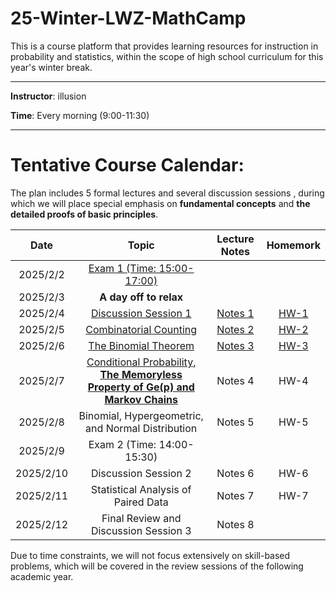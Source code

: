 # 25-Winter-LWZ-MathCamp

This is a course platform that provides learning resources for instruction in probability and statistics, within the scope of high school curriculum for this year's winter break.

---

**Instructor**: illusion

**Time**: Every morning (9:00-11:30)



---

# Tentative Course Calendar:

The plan includes 5 formal lectures and several discussion sessions , during which we will place special emphasis on **fundamental concepts** and **the detailed proofs of basic principles**.

| Date | Topic | Lecture Notes | Homemork |
|:----------:|:----------:|:----------:|:----------:|
| 2025/2/2 | [Exam 1 (Time: 15:00-17:00)](./Exam1.pdf) | | | |
| 2025/2/3 | **A day off to relax** | | |
| 2025/2/4 | [Discussion Session 1](./讲义/讲义1.pdf) | [Notes 1](./Notes/Notes-1.pdf) | [HW-1](./HW/HW-1.pdf) | 
| 2025/2/5 | [Combinatorial Counting](./讲义/讲义2.pdf) | [Notes 2](./Notes/Notes-2.pdf) | [HW-2](./HW/HW-2.pdf) | 
| 2025/2/6 | [The Binomial Theorem ](./讲义/讲义3.pdf)  | [Notes 3](./Notes/Notes-3.pdf) | [HW-3](./HW/HW-3.pdf) | 
| 2025/2/7 | [Conditional Probability, **The Memoryless Property of Ge(p) and Markov Chains**](./讲义/讲义4.pdf) | Notes 4 | HW-4 | 
| 2025/2/8 | Binomial, Hypergeometric, and Normal Distribution | Notes 5 | HW-5 |
| 2025/2/9 | Exam 2 (Time: 14:00-15:30) | | | 
| 2025/2/10 | Discussion Session 2 | Notes 6 | HW-6 | 
| 2025/2/11 | Statistical Analysis of Paired Data | Notes 7 | HW-7  |
| 2025/2/12 | Final Review and Discussion Session 3 | Notes 8 |  |



Due to time constraints, we will not focus extensively on skill-based problems, which will be covered in the review sessions of the following academic year.




